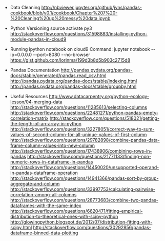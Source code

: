 * Data Cleaning
http://nbviewer.jupyter.org/github/jvns/pandas-cookbook/blob/v0.1/cookbook/Chapter%207%20-%20Cleaning%20up%20messy%20data.ipynb

* Python Versioning
source activate py3
http://stackoverflow.com/questions/31598883/installing-python-module-pandas-in-cloud9

* Running ipython notebook on cloud9
Command: jupyter notebook --ip=0.0.0.0 --port=8080 --no-browser
https://gist.github.com/lorinma/199d3b8d5b903c2715d8

* Pandas Documentation
http://pandas.pydata.org/pandas-docs/stable/generated/pandas.read_csv.html
http://pandas.pydata.org/pandas-docs/stable/indexing.html
http://pandas.pydata.org/pandas-docs/stable/groupby.html

* Useful Resources
http://www.datacarpentry.org/python-ecology-lesson/04-merging-data
http://stackoverflow.com/questions/11285613/selecting-columns
http://stackoverflow.com/questions/22481271/python-pandas-empty-correlation-matrix
http://stackoverflow.com/questions/518021/getting-the-length-of-an-array-in-python
http://stackoverflow.com/questions/32278051/correct-way-to-sum-values-of-second-column-for-all-unique-values-of-first-column
http://stackoverflow.com/questions/29782898/combine-pandas-data-frame-column-values-into-new-column
http://stackoverflow.com/questions/17438906/combining-rows-in-pandas
http://stackoverflow.com/questions/21771133/finding-non-numeric-rows-in-dataframe-in-pandas
http://stackoverflow.com/questions/14450020/unsupported-operand-in-pandas-dataframe-operation
http://stackoverflow.com/questions/14941366/pandas-sort-by-group-aggregate-and-column
http://stackoverflow.com/questions/33997753/calculating-pairwise-correlation-among-all-columns
http://stackoverflow.com/questions/28773683/combine-two-pandas-dataframes-with-the-same-index
http://stackoverflow.com/questions/6620471/fitting-empirical-distribution-to-theoretical-ones-with-scipy-python
http://glowingpython.blogspot.de/2012/07/distribution-fitting-with-scipy.html
http://stackoverflow.com/questions/30292856/pandas-dataframe-binned-data-plotting
